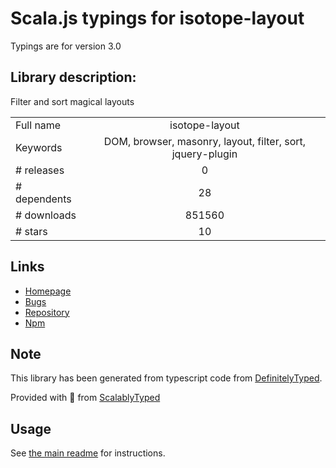 
# Scala.js typings for isotope-layout

Typings are for version 3.0

## Library description:
Filter and sort magical layouts

|                    |                 |
| ------------------ | :-------------: |
| Full name          | isotope-layout |
| Keywords           | DOM, browser, masonry, layout, filter, sort, jquery-plugin |
| # releases         | 0 |
| # dependents       | 28 |
| # downloads        | 851560 |
| # stars            | 10 |

## Links
- [Homepage](https://isotope.metafizzy.co)
- [Bugs](https://github.com/metafizzy/isotope/issues)
- [Repository](https://github.com/metafizzy/isotope)
- [Npm](https://www.npmjs.com/package/isotope-layout)
    


## Note
This library has been generated from typescript code from [DefinitelyTyped](https://definitelytyped.org).

Provided with :purple_heart: from [ScalablyTyped](https://github.com/oyvindberg/ScalablyTyped)

## Usage
See [the main readme](../../readme.md) for instructions.



